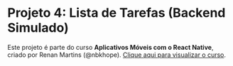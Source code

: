 # Projeto 4: Lista de Tarefas (Backend Simulado)

Este projeto é parte do curso **Aplicativos Móveis com o React Native**, criado por Renan Martins (@nbkhope). [Clique aqui para visualizar o curso](https://www.udemy.com/aplicativos-moveis-com-o-react-native).
